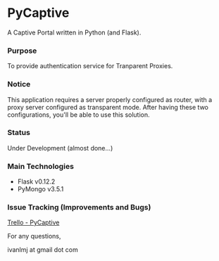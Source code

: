 # PyCaptive

A Captive Portal written in Python (and Flask).


### Purpose

To provide authentication service for Tranparent Proxies.


### Notice

This application requires a server properly configured as router, with a proxy server 
configured as transparent mode. After having these two configurations, you'll be able to use this solution.


### Status

Under Development (almost done...)


### Main Technologies

- Flask v0.12.2
- PyMongo v3.5.1


### Issue Tracking (Improvements and Bugs)

[Trello - PyCaptive](https://trello.com/b/u1cGtOD9/pycaptive)



For any questions,

ivanlmj at gmail dot com
